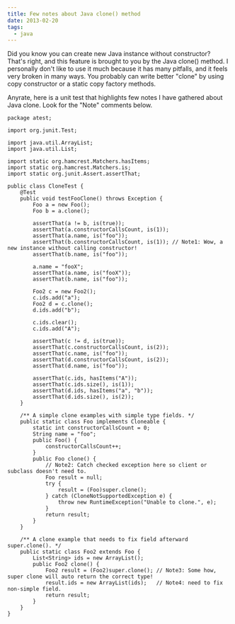 ```yaml
---
title: Few notes about Java clone() method
date: 2013-02-20
tags:
  - java
---
```

Did you know you can create new Java instance without constructor? That's right, and this feature is brought to you by the Java clone() method. I personally don't like to use it much because it has many pitfalls, and it feels very broken in many ways. You probably can write better "clone" by using copy constructor or a static copy factory methods.

Anyrate, here is a unit test that highlights few notes I have gathered about Java clone. Look for the "Note" comments below.

    package atest;
    
    import org.junit.Test;
    
    import java.util.ArrayList;
    import java.util.List;
    
    import static org.hamcrest.Matchers.hasItems;
    import static org.hamcrest.Matchers.is;
    import static org.junit.Assert.assertThat;
    
    public class CloneTest {
        @Test
        public void testFooClone() throws Exception {
            Foo a = new Foo();
            Foo b = a.clone();
    
            assertThat(a != b, is(true));
            assertThat(a.constructorCallsCount, is(1));
            assertThat(a.name, is("foo"));
            assertThat(b.constructorCallsCount, is(1)); // Note1: Wow, a new instance without calling constructor!
            assertThat(b.name, is("foo"));
    
            a.name = "fooX";
            assertThat(a.name, is("fooX"));
            assertThat(b.name, is("foo"));
    
            Foo2 c = new Foo2();
            c.ids.add("a");
            Foo2 d = c.clone();
            d.ids.add("b");
    
            c.ids.clear();
            c.ids.add("A");
    
            assertThat(c != d, is(true));
            assertThat(c.constructorCallsCount, is(2));
            assertThat(c.name, is("foo"));
            assertThat(d.constructorCallsCount, is(2));
            assertThat(d.name, is("foo"));
    
            assertThat(c.ids, hasItems("A"));
            assertThat(c.ids.size(), is(1));
            assertThat(d.ids, hasItems("a", "b"));
            assertThat(d.ids.size(), is(2));
        }
    
        /** A simple clone examples with simple type fields. */
        public static class Foo implements Cloneable {
            static int constructorCallsCount = 0;
            String name = "foo";
            public Foo() {
                constructorCallsCount++;
            }
            public Foo clone() {
                // Note2: Catch checked exception here so client or subclass doesn't need to.
                Foo result = null;
                try {
                    result = (Foo)super.clone();
                } catch (CloneNotSupportedException e) {
                    throw new RuntimeException("Unable to clone.", e);
                }
                return result;
            }
        }
    
        /** A clone example that needs to fix field afterward super.clone(). */
        public static class Foo2 extends Foo {
            List<String> ids = new ArrayList();
            public Foo2 clone() {
                Foo2 result = (Foo2)super.clone(); // Note3: Some how, super clone will auto return the correct type!
                result.ids = new ArrayList(ids);   // Note4: need to fix non-simple field.
                return result;
            }
        }
    }
    
